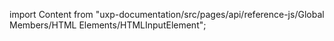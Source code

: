 
import Content from "uxp-documentation/src/pages/api/reference-js/Global Members/HTML Elements/HTMLInputElement";

<Content query="product=photoshop"/>
